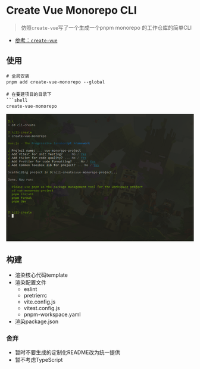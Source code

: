 # Create Vue Monorepo CLI

> 仿照`create-vue`写了一个生成一个pnpm monorepo 的工作仓库的简单CLI

- [参考：`create-vue`](https://github.com/vuejs/create-vue#readme)

## 使用

```shell
# 全局安装
pnpm add create-vue-monorepo --global

# 在要建项目的目录下
```shell
create-vue-monorepo
```

![演示](./media/it-work.png)


## 构建

- 渲染核心代码template
- 渲染配置文件
  - eslint
  - pretrierrc
  - vite.config.js
  - vitest.config.js
  - pnpm-workspace.yaml
- 渲染package.json

### 舍弃
- 暂时不要生成的定制化README改为统一提供
- 暂不考虑TypeScript
